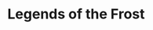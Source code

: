 ---
title: "Legends of the Frost"
weight: 2
type: docs
description: >
  A lightweight list with minimal changes to graphics and gameplay.
---